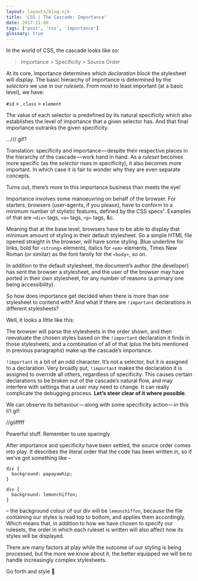 ```yaml
---
layout: layouts/blog.njk
title: 'CSS | The Cascade: Importance'
date: 2017-11-08
tags: ['post', 'css', 'importance']
glossary: true
---
```


<span id="top"></span>

In the world of CSS, the cascade looks like so:
>Importance > Specificity > Source Order

At its core, importance determines which _declaration block_ the stylesheet will display. The basic hierarchy of importance is determined by the _selectors_ we use in our _rulesets_. From most to least important (at a basic level), we have:

`#id` > `.class` > `element`

The value of each selector is predefined by its natural specificity which also establishes the level of importance that a given selector has. And that final importance outranks the given specificity.

.../// gif?

Translation: specificity and importance — despite their respective places in the hierarchy of the cascade — work hand in hand. As a _ruleset_ becomes more specific (as the _selector_ rises in specificity), it also becomes more important. In which case it is fair to wonder why they are even separate concepts.

Turns out, there’s more to this importance business than meets the eye!

Importance involves some manoeuvring on behalf of the browser. For starters, browsers (user-agents, if you please), have to conform to a minimum number of stylistic features, defined by the CSS specs¹. Examples of that are `<div>` tags, `<a>` tags, `<p>` tags, &c.

Meaning that at the base level, browsers have to be able to display that minimum amount of styling in their default stylesheet. So a simple HTML file opened straight in the browser, will have some styling. Blue underline for links, bold for `<strong>` elements, italics for `<em>` elements, Times New Roman (or similar) as the font family for the `<body>`, so on.

In addition to the default stylesheet, the document’s author (the developer) has sent the browser a stylesheet, and the user of the browser may have ported in their own stylesheet, for any number of reasons (a primary one being accessibility).

So how does importance get decided when there is more than one stylesheet to contend with‽ And what if there are `!important` declarations in different stylesheets?

Well, it looks a little like this:

<script src="https://gist.github.com/gvonkoss/a2deddd54b303aa344fd93305330eaef.js"></script>

The browser will parse the stylesheets in the order shown, and then reevaluate the chosen styles based on the `!important` declaration it finds in those stylesheets, and a combination of all of that (plus the bits mentioned in previous paragraphs) make up the cascade’s importance.

`!important` is a bit of an odd character. It’s not a selector, but it _is_ assigned to a declaration. Very broadly put, `!important` makes the declaration it is assigned to override all others, regardless of specificity. This causes certain declarations to be broken out of the cascade’s natural flow, and may interfere with settings that a user may need to change. It can really complicate the debugging process. **Let’s steer clear of it where possible**.

We can observe its behaviour — along with some specificity action — in this li’l gif:

//giifffff

Powerful stuff. Remember to use sparingly.

After importance and specificity have been settled, the source order comes into play. It describes the literal order that the code has been written in, so if we've got something like –

```
div {
  background: papayawhip;
}
```
```
div {
  background: lemonchiffon;
}
```

– the background colour of our div will be `lemonchiffon`, because the file containing our styles is read top to bottom, and applies them accordingly. Which means that, in addition to how we have chosen to specify our rulesets, the order in which each ruleset is written will also affect how its styles will be displayed.

There are many factors at play while the outcome of our styling is being processed, but the more we know about it, the better equipped we will be to handle increasingly complex stylesheets.

Go forth and style 💪